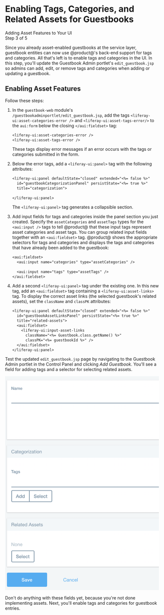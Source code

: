 # Enabling Tags, Categories, and Related Assets for Guestbooks [](id=enabling-tags-categories-and-related-assets-for-guestbooks)

<div class="learn-path-step">
    <p>Adding Asset Features to Your UI<br>Step 3 of 5</p>
</div>

Since you already asset-enabled guestbooks at the service layer, guestbook 
entities can now use @product@'s back-end support for tags and categories. All
that's left is to enable tags and categories in the UI. In this step, you'll 
update the Guestbook Admin portlet's `edit_guestbook.jsp` so admins can add,
edit, or remove tags and categories when adding or updating a guestbook. 

## Enabling Asset Features [](id=enabling-asset-features)

Follow these steps: 

1.  In the `guestbook-web` module's `/guestbookadminportlet/edit_guestbook.jsp`, 
    add the tags `<liferay-ui:asset-categories-error />` and 
    `<liferay-ui:asset-tags-error/>` to the `aui:form` below the closing 
    `</aui:fieldset>` tag: 

        <liferay-ui:asset-categories-error />
        <liferay-ui:asset-tags-error />

    These tags display error messages if an error occurs with the tags or 
    categories submitted in the form. 

2.  Below the error tags, add a `<liferay-ui:panel>` tag with the following
    attributes: 

        <liferay-ui:panel defaultState="closed" extended="<%= false %>"
          id="guestbookCategorizationPanel" persistState="<%= true %>"
          title="categorization">

        </liferay-ui:panel>

    The `<liferay-ui:panel>` tag generates a collapsible section. 

3.  Add input fields for tags and categories inside the panel section you just 
    created. Specify the `assetCategories` and `assetTags` types for the 
    `<aui:input />` tags to tell @product@ that these input tags represent asset
    categories and asset tags. You can group related input fields together with 
    an `<aui:fieldset>` tag. @product@ shows the appropriate selectors for tags
    and categories and displays the tags and categories that have already been 
    added to the guestbook: 

        <aui:fieldset>
          <aui:input name="categories" type="assetCategories" />

          <aui:input name="tags" type="assetTags" />
        </aui:fieldset>

4.  Add a second `<liferay-ui:panel>` tag under the existing one. In this new 
    tag, add an `<aui:fieldset>` tag containing a `<liferay-ui:asset-links>` 
    tag. To display the correct asset links (the selected guestbook's related 
    assets), set the `className` and `classPK` attributes: 

        <liferay-ui:panel defaultState="closed" extended="<%= false %>"
          id="guestbookAssetLinksPanel" persistState="<%= true %>"
          title="related-assets">
          <aui:fieldset>
            <liferay-ui:input-asset-links
              className="<%= Guestbook.class.getName() %>"
              classPK="<%= guestbookId %>" />
          </aui:fieldset>
        </liferay-ui:panel>

Test the updated `edit_guestbook.jsp` page by navigating to the Guestbook Admin 
portlet in the Control Panel and clicking *Add Guestbook*. You'll see a field 
for adding tags and a selector for selecting related assets.

![Figure 2: Once you've updated your Guestbook Admin portlet's `edit_guestbook.jsp` page, you'll see forms for adding tags and selecting related assets.](../../../../images/guestbook-tags-related-assets.png)

Don't do anything with these fields yet, because you're not done implementing 
assets. Next, you'll enable tags and categories for guestbook entries. 
